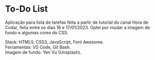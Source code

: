 # To-Do List

Aplicação para lista de tarefas feita a partir de tutorial do canal Hora de Codar, feita entre os dias 16 e 17/01/2023. Optei por mudar a imagem de fundo e algumas cores do CSS.</br>

Stack: HTML5, CSS3, JavaScript, Font Awesome.</br>
Ferramentas: VS Code, Git Bash.</br>
Imagem de fundo: Yen Vu (Unsplash).</br>